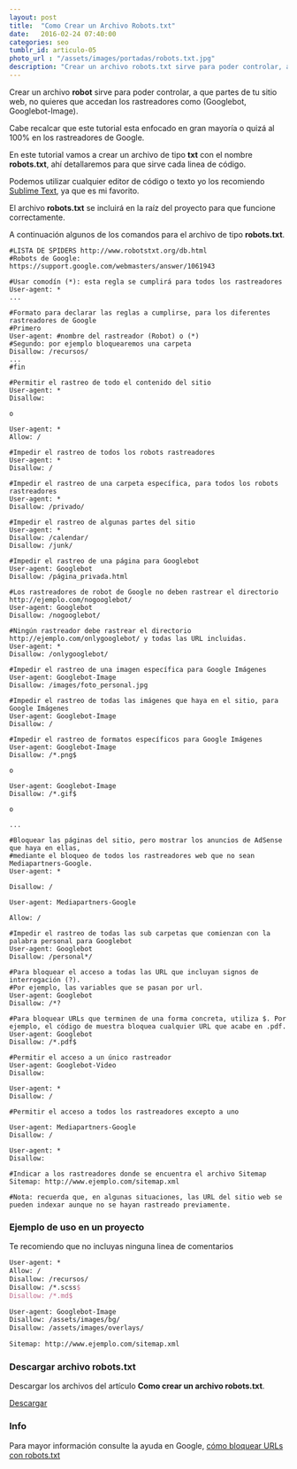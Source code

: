 ```yaml
---
layout: post
title:  "Como Crear un Archivo Robots.txt"
date:   2016-02-24 07:40:00
categories: seo
tumblr_id: articulo-05
photo_url : "/assets/images/portadas/robots.txt.jpg"
description: "Crear un archivo robots.txt sirve para poder controlar, a que partes de tu sitio web, no quieres que accedan los rastreadores como (Googlebot, Googlebot-Image)"
---
```


Crear un archivo **robot** sirve para poder controlar, a que partes de tu sitio web, no quieres que accedan los rastreadores como (Googlebot, Googlebot-Image).

Cabe recalcar que este tutorial esta enfocado en gran mayoría o quizá al 100% en los rastreadores de Google.

En este tutorial vamos a crear un archivo de tipo **txt** con el nombre **robots.txt**, ahí detallaremos para que sirve cada linea de código.

Podemos utilizar cualquier editor de código o texto yo los recomiendo <a class="link" href="https://www.sublimetext.com/" target="_blank" rel="nofollow">Sublime Text</a>, ya que es mi favorito.

El archivo **robots.txt** se incluirá en la raíz del proyecto para que funcione correctamente.

A continuación algunos de los comandos para el archivo de tipo **robots.txt**.

```TeX
#LISTA DE SPIDERS http://www.robotstxt.org/db.html
#Robots de Google: https://support.google.com/webmasters/answer/1061943

#Usar comodín (*): esta regla se cumplirá para todos los rastreadores
User-agent: *
...

#Formato para declarar las reglas a cumplirse, para los diferentes rastreadores de Google
#Primero
User-agent: #nombre del rastreador (Robot) o (*)
#Segundo: por ejemplo bloquearemos una carpeta
Disallow: /recursos/
...
#fin

#Permitir el rastreo de todo el contenido del sitio
User-agent: *
Disallow:

o

User-agent: *
Allow: /

#Impedir el rastreo de todos los robots rastreadores
User-agent: *
Disallow: /

#Impedir el rastreo de una carpeta específica, para todos los robots rastreadores
User-agent: *
Disallow: /privado/

#Impedir el rastreo de algunas partes del sitio
User-agent: *
Disallow: /calendar/
Disallow: /junk/

#Impedir el rastreo de una página para Googlebot
User-agent: Googlebot
Disallow: /página_privada.html

#Los rastreadores de robot de Google no deben rastrear el directorio http://ejemplo.com/nogooglebot/
User-agent: Googlebot
Disallow: /nogooglebot/

#Ningún rastreador debe rastrear el directorio http://ejemplo.com/onlygooglebot/ y todas las URL incluidas.
User-agent: *
Disallow: /onlygooglebot/

#Impedir el rastreo de una imagen específica para Google Imágenes
User-agent: Googlebot-Image
Disallow: /images/foto_personal.jpg

#Impedir el rastreo de todas las imágenes que haya en el sitio, para Google Imágenes
User-agent: Googlebot-Image
Disallow: /

#Impedir el rastreo de formatos específicos para Google Imágenes
User-agent: Googlebot-Image
Disallow: /*.png$

o

User-agent: Googlebot-Image
Disallow: /*.gif$

o

...

#Bloquear las páginas del sitio, pero mostrar los anuncios de AdSense que haya en ellas, 
#mediante el bloqueo de todos los rastreadores web que no sean Mediapartners-Google. 
User-agent: *

Disallow: /

User-agent: Mediapartners-Google

Allow: /

#Impedir el rastreo de todas las sub carpetas que comienzan con la palabra personal para Googlebot
User-agent: Googlebot
Disallow: /personal*/

#Para bloquear el acceso a todas las URL que incluyan signos de interrogación (?).
#Por ejemplo, las variables que se pasan por url.
User-agent: Googlebot
Disallow: /*?

#Para bloquear URLs que terminen de una forma concreta, utiliza $. Por ejemplo, el código de muestra bloquea cualquier URL que acabe en .pdf.
User-agent: Googlebot
Disallow: /*.pdf$

#Permitir el acceso a un único rastreador
User-agent: Googlebot-Video
Disallow:

User-agent: *
Disallow: /

#Permitir el acceso a todos los rastreadores excepto a uno

User-agent: Mediapartners-Google
Disallow: /

User-agent: *
Disallow:

#Indicar a los rastreadores donde se encuentra el archivo Sitemap
Sitemap: http://www.ejemplo.com/sitemap.xml

#Nota: recuerda que, en algunas situaciones, las URL del sitio web se pueden indexar aunque no se hayan rastreado previamente.

```

### Ejemplo de uso en un proyecto
Te recomiendo que no incluyas ninguna linea de comentarios

```tex
User-agent: *
Allow: /
Disallow: /recursos/
Disallow: /*.scss$
Disallow: /*.md$

User-agent: Googlebot-Image
Disallow: /assets/images/bg/
Disallow: /assets/images/overlays/

Sitemap: http://www.ejemplo.com/sitemap.xml
```

### Descargar archivo robots.txt

Descargar los archivos del artículo **Como crear un archivo robots.txt**.

<a class="btn btn-link" href="https://gist.github.com/01luisrene/29a2ce9ee6da0fce98e3/archive/3756e0a8a3b358fb5fd4096987f094cbedf2127e.zip" target="_blank" rel="nofollow">Descargar</a>

### Info

Para mayor información consulte la ayuda en Google, <a class="link" href="https://support.google.com/webmasters/answer/6062596" rel="nofollow">cómo bloquear URLs con robots.txt</a>
